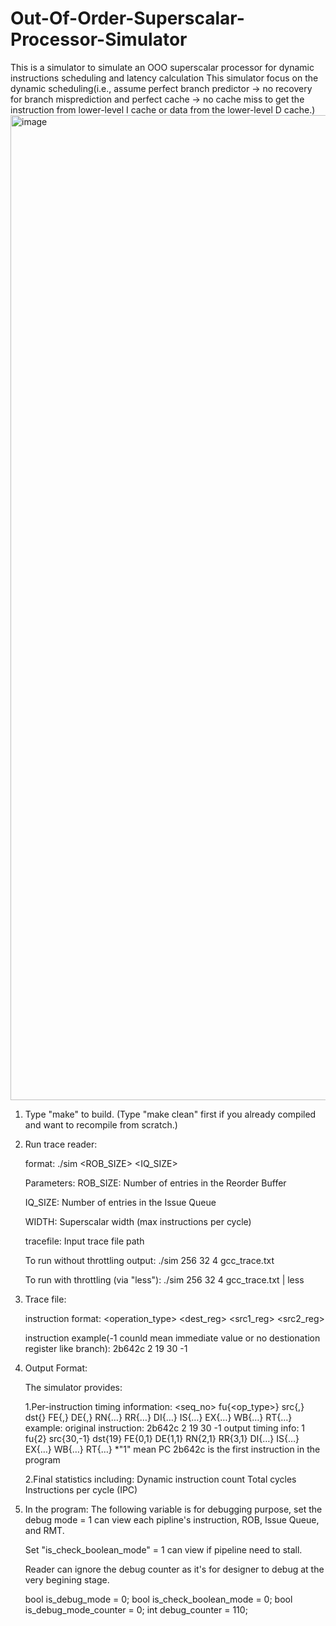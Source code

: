 # Out-Of-Order-Superscalar-Processor-Simulator
This is a simulator to simulate an OOO superscalar processor for dynamic instructions scheduling and latency calculation
This simulator focus on the dynamic scheduling(i.e., assume perfect branch predictor -> no recovery for branch misprediction and perfect cache -> no cache miss to get the instruction from lower-level I cache or data from the lower-level D cache.)
<img width="1576" alt="image" src="https://github.com/user-attachments/assets/fd70ea84-ef50-4515-8322-409193ed3661" />



1. Type "make" to build.  (Type "make clean" first if you already compiled and want to recompile from scratch.)

2. Run trace reader:

   format: ./sim <ROB_SIZE> <IQ_SIZE> <WIDTH> <tracefile>

   Parameters:
   ROB_SIZE: Number of entries in the Reorder Buffer

   IQ_SIZE: Number of entries in the Issue Queue
   
   WIDTH: Superscalar width (max instructions per cycle)
   
   tracefile: Input trace file path

   To run without throttling output:
   ./sim 256 32 4 gcc_trace.txt

   To run with throttling (via "less"):
   ./sim 256 32 4 gcc_trace.txt | less

4. Trace file:

   instruction format:
   <PC> <operation_type> <dest_reg> <src1_reg> <src2_reg>
   
   instruction example(-1 counld mean immediate value or no destionation register like branch):
   2b642c 2 19 30 -1


5. Output Format:

   The simulator provides:
   
   1.Per-instruction timing information:
     <seq_no> fu{<op_type>} src{<src1>,<src2>} dst{<dst>} FE{<begin-cycle>,<duration>} DE{<begin-cycle>,<duration>} RN{…} RR{…} DI{…} IS{…} EX{…} WB{…} RT{…}
     example:
	original instruction: 2b642c 2 19 30 -1
     output timing info: 1 fu{2} src{30,-1} dst{19} FE{0,1} DE{1,1} RN{2,1} RR{3,1} DI{…} IS{…} EX{…} WB{…} RT{…}
	*"1" mean PC 2b642c is the first instruction in the program

   2.Final statistics including:
     Dynamic instruction count
     Total cycles
     Instructions per cycle (IPC)

6. In the program:
   The following variable is for debugging purpose, set the debug mode = 1 can view each pipline's instruction, ROB, Issue Queue, and RMT.
   
   Set "is_check_boolean_mode" = 1 can view if pipeline need to stall.
   
   Reader can ignore the debug counter as it's for designer to debug at the very begining stage.
   
   bool is_debug_mode = 0;
   bool is_check_boolean_mode = 0;
   bool is_debug_mode_counter = 0;
   int debug_counter = 110;

   
